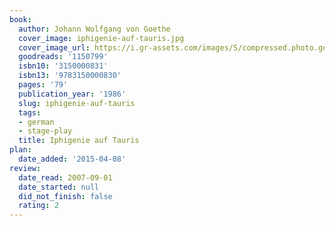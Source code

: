 ```yaml
---
book:
  author: Johann Wolfgang von Goethe
  cover_image: iphigenie-auf-tauris.jpg
  cover_image_url: https://i.gr-assets.com/images/S/compressed.photo.goodreads.com/books/1578255048l/1150799._SX98_.jpg
  goodreads: '1150799'
  isbn10: '3150000831'
  isbn13: '9783150000830'
  pages: '79'
  publication_year: '1986'
  slug: iphigenie-auf-tauris
  tags:
  - german
  - stage-play
  title: Iphigenie auf Tauris
plan:
  date_added: '2015-04-08'
review:
  date_read: 2007-09-01
  date_started: null
  did_not_finish: false
  rating: 2
---
```

